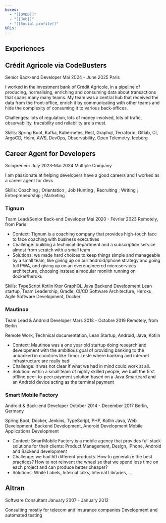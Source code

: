 ```yaml
---
boxes:
  - "[[DVDD]]"
  - "[[Job]]"
  - "[[Social profile]]"
URLs:
---
```


## Experiences

## Crédit Agricole via CodeBusters
Senior Back-end Developer
Mai 2024 - June 2025
Paris

I worked in the investment bank of Crédit Agricole, in a pipeline of producing, normalising, enriching and consuming data about transactions that spans many many teams. 
My team was a central hub that received the data from the front-office, enrich it by communicating with other teams and hide the complexity of consuming it to various back-offices. 

Challenges: lots of regulation, lots of money involved, lots of trafic, observability, tracability and reliability are a must.

Skills: Spring Boot, Kafka, Kubernetes, Rest, Graphql, Terraform, Gitlab, CI, ArgoCD, Helm, AWS, DevOps, Observability, Open Telemetry, Iceberg
## Career Agent for Developers
Solopreneur
July 2023-Mai 2024
Multiple Company

I am passionate at helping developers have a good careers and I worked as a career agent for devs

Skills: Coaching ; Orientation ; Job Hunting ; Recruiting ; Writing ; Entrepreneurship ; Marketing

### Tignum
Team Lead/Senior Back-end Developer
Mai 2020 - Février 2023
Remotely, from Paris

- Context: Tignum is a coaching company that provides high-touch face to face coaching with business executives
- Challenge: building a technical department and a subscription service almost from scratch with a small team
- Solutions: we made hard choices to keep things simple and manageable by a small team, like giving up on our android/iphone strategy and going full PWA, and giving up on an overengineered microservices architecture, choosing instead a modular monlith running on docker/heroku

Skills: TypeScript Kotlin Ktor GraphQL Java Backend Development Lean startup, Team Leadership, Gradle, CI/CD Software Architecture, Heroku, Agile Software Development, Docker


### Mautinoa
Team Lead & Android Developer
Mars 2018 - Octobre 2019
Remotely, from Berlin

Remote Work, Technical documentation, Lean Startup, Android, Java, Kotlin


- Context: Mautinoa was a one year old startup doing research and development with the ambitious goal of providing banking to the unbanked in countries like Timor Leste where banking and internet infrastructure are really bad
- Challenge: it was not clear if what we had in mind could work at all. 
- Solution: within a small team of highly skilled people, we built the first offline peer-to-peer payment solution based on a Java Smartcard and an Android device acting as the terminal payment

### Smart Mobile Factory
Android & Back-end Developer
October 2014 - December 2017
Berlin, Germany

Spring Boot, Docker, Jenkins, TypeScript, PHP, Kotlin
Java, Web Development, Backend Development, Android Development
Mobile Applications Development

- Context: SmartMobile Factory is a mobile agency that provides full stack solutions for their clients: Product Management, Design, iPhone, Android and Backend development
- Challenge: we had 50 different products. How to generalize the best practices? How to not reinvent the wheel so that we spend less time on each project and can produce better cheaper?
- Solutions: White Labels, Internal talks, Internal Libraries, ...

## Altran
Software Consultant
January 2007 - January 2012

Consulting mostly for telecom and insurance companies
Development and automated testing


